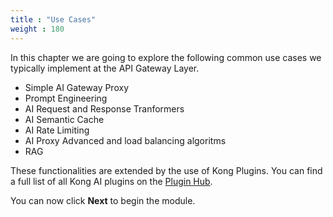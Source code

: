 ```yaml
---
title : "Use Cases"
weight : 180
---
```


In this chapter we are going to explore the following common use cases we typically implement at the API Gateway Layer. 

* Simple AI Gateway Proxy
* Prompt Engineering
* AI Request and Response Tranformers
* AI Semantic Cache
* AI Rate Limiting
* AI Proxy Advanced and load balancing algoritms
* RAG


These functionalities are extended by the use of Kong Plugins. You can find a full list of all Kong AI plugins on the [Plugin Hub](https://docs.konghq.com/hub/?category=ai).

You can now click **Next** to begin the module.